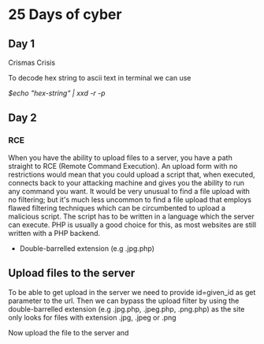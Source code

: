 # 25 Days of cyber

## Day 1

Crismas Crisis

To decode hex string to ascii text in terminal we can use

*$echo "hex-string" | xxd -r -p*

## Day 2

### RCE

When you have the ability to upload files to a server, you have a path straight to RCE (Remote Command Execution). An upload form with no restrictions would mean that you could upload a script that, when executed, connects back to your attacking machine and gives you the ability to run any command you want. It would be very unusual to find a file upload with no filtering; but it's much less uncommon to find a file upload that employs flawed filtering techniques which can be circumbented to upload a malicious script. The script has to be written in a language which the server can execute. PHP is usually a good choice for this, as most websites are still written with a PHP backend.

- Double-barrelled extension (e.g .jpg.php)

## Upload files to the server

To be able to get upload in the server we need to provide id=given_id as get parameter to the url. Then we can bypass the upload filter by using the double-barrelled extension (e.g .jpg.php, .jpeg.php, .png.php) as the site only looks for files with extension .jpg, .jpeg or .png

Now upload the file to the server and 

